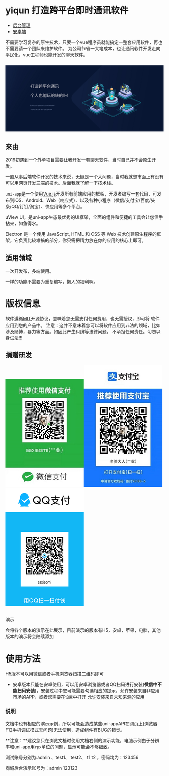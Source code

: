 
# yiqun 打造跨平台即时通讯软件

* [后台管理](http://42.193.146.14:8081/index.html)
* [安卓端](http://42.193.146.14:8081/__UNI__F0BC691__20210929234559.apk)

不需要学习复杂的原生技术，只要一个vue程序员就能搞定一整套应用软件，再也不需要请一个团队来维护软件。
为公司节省一大笔成本，也让通讯软件开发走向平民化，vue工程师也能开发的聊天软件。

### ![](/assets/home.jpg)

## 来由

2019初遇到一个外单项目需要让我开发一套聊天软件，当时自己并不会原生开发。

一直从事后端软件开发的技术来说，无疑是一个大问题，当时我就想市面上有没有可以用网页开发三端的技术。后面我就了解一下技术栈。

`uni-app`是一个使用[Vue.js](https://vuejs.org/)开发所有前端应用的框架，开发者编写一套代码，可发布到iOS、Android、Web（响应式）、以及各种小程序（微信/支付宝/百度/头条/QQ/钉钉/淘宝）、快应用等多个平台。

uView UI，是uni-app生态最优秀的UI框架，全面的组件和便捷的工具会让您信手拈来，如鱼得水。

Electron 是一个使用 JavaScript, HTML 和 CSS 等 Web 技术创建原生程序的框架，它负责比较难搞的部分，你只需把精力放在你的应用的核心上即可。

## 适用领域

一次开发布，多端使用。

一样的功能不需要为重复编写，懒人的福利啊。

# 版权信息

软件遵循[MIT](https://baike.baidu.com/item/MIT/10772952)开源协议，意味着您无需支付任何费用，也无需授权，即可将 软件应用到您的产品中。
注意：这并不意味着您可以将软件应用到非法的领域，比如涉及赌博，暴力等方面。如因此产生纠纷等法律问题， 不承担任何责任。切勿以身试法!!!

## 捐赠研发

![](/assets/微信图片_20210530130450.jpg)![](/assets/微信图片_20210530130459.jpg)![](/assets/微信图片_20210629151220.png)

##
演示

会将各个版本的演示在此展示，目前演示的版本有H5，安卓，苹果，电脑，其他版本的演示将会陆续添加

# 使用方法 

H5版本可以用微信或者手机浏览器扫描二维码即可

* 安卓版本只能在安卓使用，可以用安卓浏览器或者QQ扫码进行安装\(**微信中不能扫码安装**\)，安装过程中您可能需要勾选相应的提示，允许安装来自非应用市场的APP，或者您需要在`设置`中打开 [允许安装来自未知来源的应用](https://www.pc841.com/shoujijiqiao/45848.html)

### 说明 

文档中也有相应的演示示例，所以可能会造成某些uni-appAPI在网页上\(浏览器F12手机调试模式无问题\)无法使用，造成组件有BUG的错觉。

**注意：**建议您只在浏览文档时使用文档右侧的演示功能，电脑示例由于分辨率和uni-app用`rpx`单位的问题，显示可能会不够细致。

测试账号分别为:admin 、test1、 test2、 t1 t2 ，密码均为：123456

商城后台演示账号为：admin 123123






